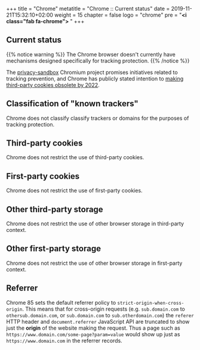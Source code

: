+++
title = "Chrome"
metatitle = "Chrome :: Current status"
date = 2019-11-21T15:32:10+02:00
weight = 15
chapter = false
logo = "chrome"
pre = "<b><i class=\"fab fa-chrome\"></i> </b>"
+++
## Current status

{{% notice warning %}}
The Chrome browser doesn't currently have mechanisms designed specifically for tracking protection.
{{% /notice %}}

The [privacy-sandbox](https://www.chromium.org/Home/chromium-privacy/privacy-sandbox) Chromium project promises initiatives related to tracking prevention, and Chrome has publicly stated intention to [making third-party cookies obsolete by 2022](https://blog.chromium.org/2020/01/building-more-private-web-path-towards.html).

## Classification of "known trackers"

Chrome does not classify classify trackers or domains for the purposes of tracking protection.

## Third-party cookies

Chrome does not restrict the use of third-party cookies.

## First-party cookies

Chrome does not restrict the use of first-party cookies.

## Other third-party storage

Chrome does not restrict the use of other browser storage in third-party context.

## Other first-party storage

Chrome does not restrict the use of other browser storage in first-party context.

## Referrer

Chrome 85 sets the default referrer policy to `strict-origin-when-cross-origin`. This means that for cross-origin requests (e.g. `sub.domain.com` to `othersub.domain.com`, or `sub.domain.com` to `sub.otherdomain.com`) the `referer` HTTP header and `document.referrer` JavaScript API are truncated to show just the **origin** of the website making the request. Thus a page such as `https://www.domain.com/some-page?param=value` would show up just as `https://www.domain.com` in the referrer records.
